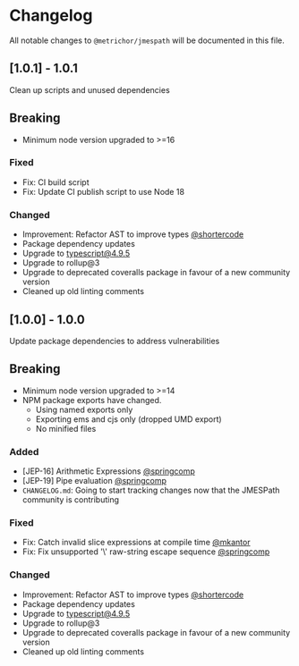 # Changelog

All notable changes to `@metrichor/jmespath` will be documented in this file.

## [1.0.1] - 1.0.1

Clean up scripts and unused dependencies

## Breaking

- Minimum node version upgraded to >=16

### Fixed

- Fix: CI build script
- Fix: Update CI publish script to use Node 18

### Changed

- Improvement: Refactor AST to improve types [@shortercode](https://github.com/shortercode)
- Package dependency updates
- Upgrade to typescript@4.9.5
- Upgrade to rollup@3
- Upgrade to deprecated coveralls package in favour of a new community version
- Cleaned up old linting comments


## [1.0.0] - 1.0.0

Update package dependencies to address vulnerabilities

## Breaking

- Minimum node version upgraded to >=14
- NPM package exports have changed.
  - Using named exports only
  - Exporting ems and cjs only (dropped UMD export)
  - No minified files

### Added

- [JEP-16] Arithmetic Expressions [@springcomp](https://github.com/springcomp)
- [JEP-19] Pipe evaluation [@springcomp](https://github.com/springcomp)
- `CHANGELOG.md`: Going to start tracking changes now that the JMESPath community is contributing

### Fixed

- Fix: Catch invalid slice expressions at compile time [@mkantor](https://github.com/mkantor)
- Fix: Fix unsupported '\\' raw-string escape sequence [@springcomp](https://github.com/springcomp)

### Changed

- Improvement: Refactor AST to improve types [@shortercode](https://github.com/shortercode)
- Package dependency updates
- Upgrade to typescript@4.9.5
- Upgrade to rollup@3
- Upgrade to deprecated coveralls package in favour of a new community version
- Cleaned up old linting comments
